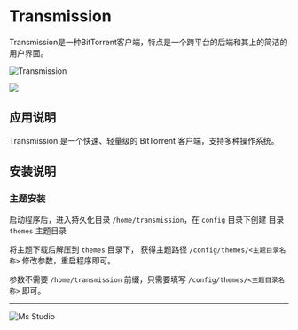 # Transmission

Transmission是一种BitTorrent客户端，特点是一个跨平台的后端和其上的简洁的用户界面。

![Transmission](https://file.lifebus.top/imgs/transmission_logo.png)

![](https://img.shields.io/badge/%E6%96%B0%E7%96%86%E8%90%8C%E6%A3%AE%E8%BD%AF%E4%BB%B6%E5%BC%80%E5%8F%91%E5%B7%A5%E4%BD%9C%E5%AE%A4-%E6%8F%90%E4%BE%9B%E6%8A%80%E6%9C%AF%E6%94%AF%E6%8C%81-blue)

## 应用说明

Transmission 是一个快速、轻量级的 BitTorrent 客户端，支持多种操作系统。

## 安装说明

### 主题安装

启动程序后，进入持久化目录 `/home/transmission`，在 `config` 目录下创建 目录 `themes` 主题目录

将主题下载后解压到 `themes` 目录下， 获得主题路径 `/config/themes/<主题目录名称>` 修改参数，重启程序即可。

参数不需要 `/home/transmission` 前缀，只需要填写 `/config/themes/<主题目录名称>` 即可。

---

![Ms Studio](https://file.lifebus.top/imgs/ms_blank_001.png)
